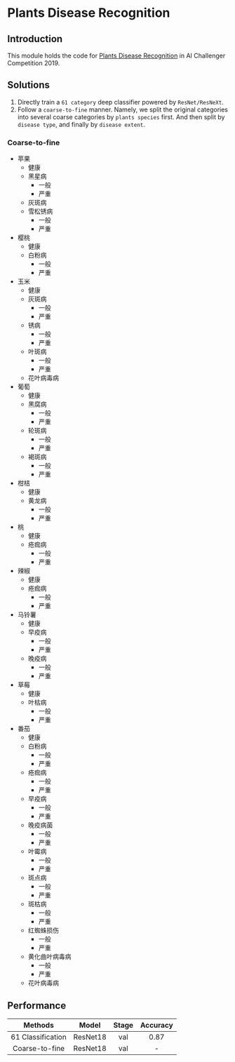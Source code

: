 # Plants Disease Recognition
## Introduction
This module holds the code for
[Plants Disease Recognition](https://challenger.ai/competition/pdr2018) in AI
 Challenger Competition 2019.


## Solutions
1. Directly train a ```61 category``` deep classifier powered by 
```ResNet/ResNeXt```.
2. Follow a ```coarse-to-fine``` manner. Namely, we split the original 
categories into several coarse categories by ```plants species``` first. And 
then split by ```disease type```, and finally by ```disease extent```.  

### Coarse-to-fine
* 苹果
    * 健康
    * 黑星病
        * 一般
        * 严重
    * 灰斑病
    * 雪松锈病
        * 一般
        * 严重
* 樱桃
    * 健康
    * 白粉病
        * 一般
        * 严重 
* 玉米
    * 健康
    * 灰斑病
        * 一般
        * 严重
    * 锈病    
        * 一般
        * 严重
    * 叶斑病
        * 一般
        * 严重
    * 花叶病毒病
* 葡萄
    * 健康
    * 黑腐病
        * 一般
        * 严重
    * 轮斑病
        * 一般
        * 严重
    * 褐斑病
        * 一般
        * 严重
* 柑桔
    * 健康
    * 黄龙病
        * 一般
        * 严重
* 桃
    * 健康
    * 疮痂病
        * 一般
        * 严重
* 辣椒
    * 健康
    * 疮痂病
        * 一般
        * 严重
* 马铃薯
    * 健康
    * 早疫病
        * 一般
        * 严重
    * 晚疫病
        * 一般
        * 严重
* 草莓
    * 健康
    * 叶枯病
        * 一般
        * 严重
* 番茄
    * 健康
    * 白粉病
        * 一般        
        * 严重
    * 疮痂病
        * 一般        
        * 严重
    * 早疫病
        * 一般        
        * 严重
    * 晚疫病菌        
        * 一般        
        * 严重
    * 叶霉病
        * 一般        
        * 严重
    * 斑点病
        * 一般        
        * 严重
    * 斑枯病
        * 一般        
        * 严重
    * 红蜘蛛损伤
        * 一般        
        * 严重
    * 黄化曲叶病毒病
        * 一般        
        * 严重
    * 花叶病毒病

    
## Performance
| Methods | Model | Stage | Accuracy |
| :---: | :---: | :---: | :---: | 
| 61 Classification | ResNet18 | val | 0.87 |
| Coarse-to-fine | ResNet18 | val | - |
